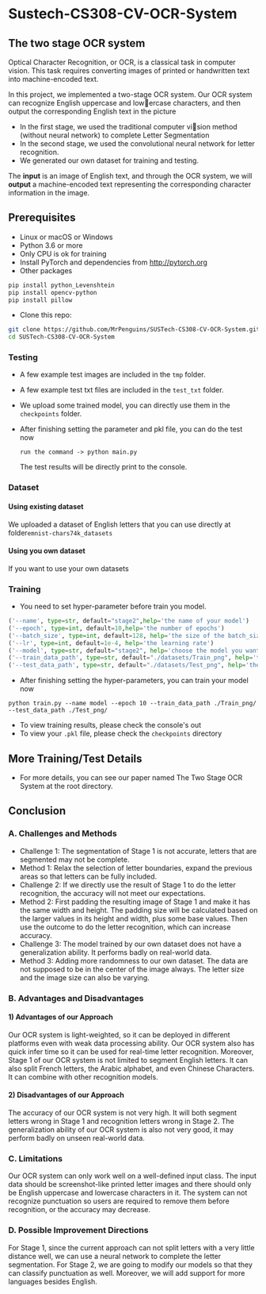 # Sustech-CS308-CV-OCR-System

## The two stage OCR system

Optical Character Recognition, or OCR, is a classical task in computer vision. This task requires converting images of printed or handwritten text into machine-encoded text.

In this project, we implemented a two-stage OCR system. Our OCR system can recognize English uppercase and lowercase characters, and then output the corresponding English text in the picture

- In the first stage, we used the traditional computer vision method (without neural network) to complete Letter Segmentation
- In the second stage, we used the convolutional neural network for letter recognition.
- We generated our own dataset for training and testing.

The **input** is an image of English text, and through the OCR system, we will **output** a machine-encoded text representing the corresponding character information in the image.


## Prerequisites
- Linux or macOS or Windows
- Python 3.6 or more
- Only CPU is ok for training
- Install PyTorch and dependencies from http://pytorch.org
- Other packages
```bash
pip install python_Levenshtein
pip install opencv-python
pip install pillow
```
- Clone this repo:
```bash
git clone https://github.com/MrPenguins/SUSTech-CS308-CV-OCR-System.git
cd SUSTech-CS308-CV-OCR-System
```


### Testing
- A few example test images are included in the `tmp` folder.

- A few example test txt files are included in the `test_txt` folder.

- We upload some trained model, you can directly use them in the `checkpoints` folder.

- After finishing setting the parameter and pkl file, you can do the test now

  `run the command -> python main.py `

  The test results will be directly print to the console.

### Dataset

#### Using existing dataset

We uploaded a dataset of English letters that you can use directly at folder`emnist-chars74k_datasets`

#### Using  you own dataset

If you want to use your own datasets 


### Training
- You need to set hyper-parameter before train you model.
```python
('--name', type=str, default="stage2",help='the name of your model')
('--epoch', type=int, default=10,help='the number of epochs')
('--batch_size', type=int, default=128, help='the size of the batch_size')
('--lr', type=int, default=1e-4, help='the learning rate')
('--model', type=str, default="stage2", help='choose the model you want to use')
('--train_data_path', type=str, default="./datasets/Train_png", help='the train data path')
('--test_data_path', type=str, default="./datasets/Test_png", help='the test data path')
```
- After finishing setting the hyper-parameters,  you can train your model now

`python train.py --name model --epoch 10 --train_data_path ./Train_png/ --test_data_path ./Test_png/`

- To view training results, please check the console's out
- To view your `.pkl` file, please check the `checkpoints` directory

## More Training/Test Details
- For more details, you can see our paper named The Two Stage OCR System at the root directory.

## Conclusion

###  A. Challenges and Methods

- Challenge 1: The segmentation of Stage 1 is not accurate, letters that are segmented may not be complete.
- Method 1: Relax the selection of letter boundaries, expand the previous areas so that letters can be fully included.
- Challenge 2: If we directly use the result of Stage 1 to do the letter recognition, the accuracy will not meet our expectations.
- Method 2: First padding the resulting image of Stage 1 and make it has the same width and height. The padding size will be calculated based on the larger values in its height and width, plus some base values. Then use the outcome to do the letter recognition, which can increase accuracy.
- Challenge 3: The model trained by our own dataset does not have a generalization ability. It performs badly on real-world data.
- Method 3: Adding more randomness to our own dataset. The data are not supposed to be in the center of the image always. The letter size and the image size can also be varying.

### B. Advantages and Disadvantages

#### 1)  Advantages of our Approach

Our OCR system is light-weighted, so it can be deployed in different platforms even with weak data processing ability. Our OCR system also has quick infer time so it can be used for real-time letter recognition. Moreover, Stage 1 of our OCR system is not limited to segment English letters. It can also split French letters, the Arabic alphabet, and even Chinese Characters. It can combine with other recognition models.

#### 2) Disadvantages of our Approach

The accuracy of our OCR system is not very high. It will both segment letters wrong in Stage 1 and recognition letters wrong in Stage 2. The generalization ability of our OCR system is also not very good, it may perform badly on unseen real-world data.

### C. Limitations

Our OCR system can only work well on a well-defined input class. The input data should be screenshot-like printed letter images and there should only be English uppercase and lowercase characters in it. The system can not recognize punctuation so users are required to remove them before recognition, or the accuracy may decrease.

### D. Possible Improvement Directions

For Stage 1, since the current approach can not split letters with a very little distance well, we can use a neural network to complete the letter segmentation. For Stage 2, we are going to modify our models so that they can classify punctuation as well. Moreover, we will add support for more languages besides English.



